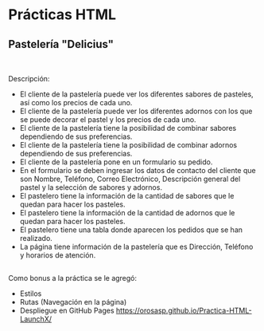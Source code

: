 # Prácticas HTML

## **Pastelería "Delicius"**

<br>

Descripción:<br>

- El cliente de la pastelería puede ver los diferentes sabores de pasteles, así como los precios de cada uno.
- El cliente de la pastelería puede ver los diferentes adornos con los que se puede decorar el pastel y los precios de cada uno.
- El cliente de la pastelería tiene la posibilidad de combinar sabores dependiendo de sus preferencias.
- El cliente de la pastelería tiene la posibilidad de combinar adornos dependiendo de sus preferencias.
- El cliente de la pastelería pone en un formulario su pedido.
- En el formulario se deben ingresar los datos de contacto del cliente que son Nombre, Teléfono, Correo Electrónico, Descripción general del pastel y la selección de sabores y adornos.
- El pastelero tiene la información de la cantidad de sabores que le quedan para hacer los pasteles.
- El pastelero tiene la información de la cantidad de adornos que le quedan para hacer los pasteles.
- El pastelero tiene una tabla donde aparecen los pedidos que se han realizado.
- La página tiene información de la pastelería que es Dirección, Teléfono y horarios de atención.

##

Como bonus a la práctica se le agregó:

- Estilos
- Rutas (Navegación en la página)
- Despliegue en GitHub Pages https://orosasp.github.io/Practica-HTML-LaunchX/
